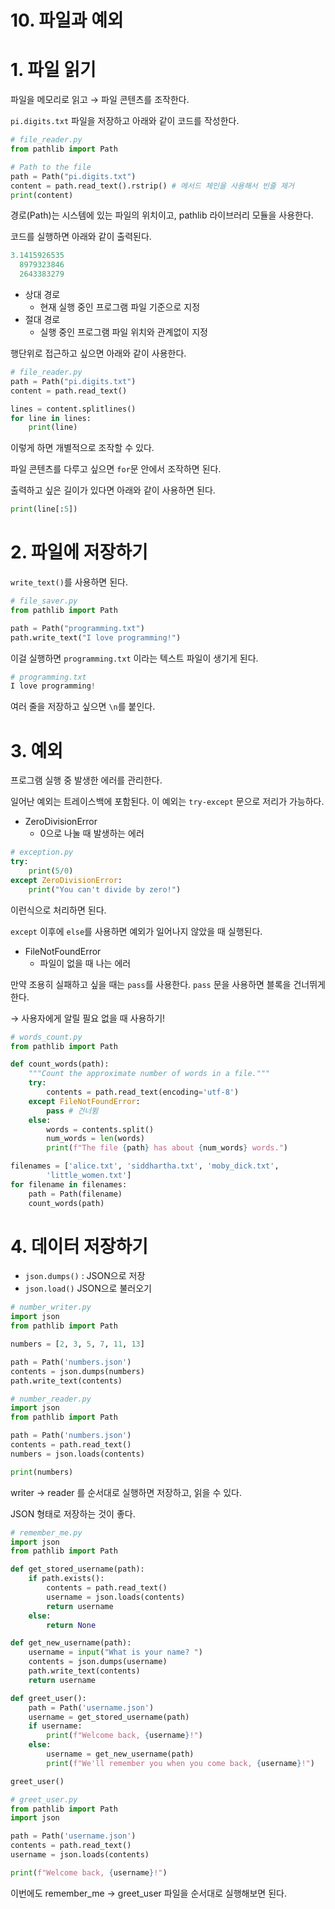 # 10. 파일과 예외

# 1. 파일 읽기

파일을 메모리로 읽고 → 파일 콘텐츠를 조작한다.

`pi.digits.txt` 파일을 저장하고 아래와 같이 코드를 작성한다.

```python
# file_reader.py
from pathlib import Path

# Path to the file
path = Path("pi.digits.txt")
content = path.read_text().rstrip() # 메서드 체인을 사용해서 빈줄 제거
print(content)
```

경로(Path)는 시스템에 있는 파일의 위치이고, pathlib 라이브러리 모듈을 사용한다.

코드를 실행하면 아래와 같이 출력된다.

```python
3.1415926535
  8979323846
  2643383279
```

- 상대 경로
    - 현재 실행 중인 프로그램 파일 기준으로 지정
- 절대 경로
    - 실행 중인 프로그램 파일 위치와 관계없이 지정
    

행단위로 접근하고 싶으면 아래와 같이 사용한다.

```python
# file_reader.py
path = Path("pi.digits.txt")
content = path.read_text()

lines = content.splitlines()
for line in lines:
    print(line)
```

이렇게 하면 개별적으로 조작할 수 있다.

파일 콘텐츠를 다루고 싶으면 `for`문 안에서 조작하면 된다.

출력하고 싶은 길이가 있다면 아래와 같이 사용하면 된다.

```python
print(line[:5])
```

# 2. 파일에 저장하기

`write_text()`를 사용하면 된다.

```python
# file_saver.py
from pathlib import Path

path = Path("programming.txt")
path.write_text("I love programming!")
```

이걸 실행하면 `programming.txt` 이라는 텍스트 파일이 생기게 된다.

```python
# programming.txt
I love programming!
```

여러 줄을 저장하고 싶으면 `\n`를 붙인다.

# 3. 예외

프로그램 실행 중 발생한 에러를 관리한다.

일어난 예외는 트레이스백에 포함된다. 이 예외는 `try-except` 문으로 저리가 가능하다.

- ZeroDivisionError
    - 0으로 나눌 때 발생하는 에러

```python
# exception.py
try:
    print(5/0)
except ZeroDivisionError:
    print("You can't divide by zero!")
```

이런식으로 처리하면 된다.

`except` 이후에 `else`를 사용하면 예외가 일어나지 않았을 때 실행된다.

- FileNotFoundError
    - 파일이 없을 때 나는 에러
    

만약 조용히 실패하고 싶을 때는 `pass`를 사용한다. `pass` 문을 사용하면 블록을 건너뛰게 한다.

→ 사용자에게 알릴 필요 없을 때 사용하기!

```python
# words_count.py
from pathlib import Path

def count_words(path):
    """Count the approximate number of words in a file."""
    try:
        contents = path.read_text(encoding='utf-8')
    except FileNotFoundError:
        pass # 건너뜀
    else:
        words = contents.split()
        num_words = len(words)
        print(f"The file {path} has about {num_words} words.")

filenames = ['alice.txt', 'siddhartha.txt', 'moby_dick.txt',
        'little_women.txt']
for filename in filenames:
    path = Path(filename)
    count_words(path)
```

# 4. 데이터 저장하기

- `json.dumps()` : JSON으로 저장
- `json.load()` JSON으로 불러오기

```python
# number_writer.py
import json
from pathlib import Path

numbers = [2, 3, 5, 7, 11, 13]

path = Path('numbers.json')
contents = json.dumps(numbers)
path.write_text(contents)

# number_reader.py
import json
from pathlib import Path

path = Path('numbers.json')
contents = path.read_text()
numbers = json.loads(contents)

print(numbers)
```

writer → reader 를 순서대로 실행하면 저장하고, 읽을 수 있다.

JSON 형태로 저장하는 것이 좋다.

```python
# remember_me.py
import json
from pathlib import Path

def get_stored_username(path):
    if path.exists():
        contents = path.read_text()
        username = json.loads(contents)
        return username
    else:
        return None

def get_new_username(path):
    username = input("What is your name? ")
    contents = json.dumps(username)
    path.write_text(contents)
    return username

def greet_user():
    path = Path('username.json')
    username = get_stored_username(path)
    if username:
        print(f"Welcome back, {username}!")
    else:
        username = get_new_username(path)
        print(f"We'll remember you when you come back, {username}!")

greet_user()

# greet_user.py
from pathlib import Path
import json

path = Path('username.json')
contents = path.read_text()
username = json.loads(contents)

print(f"Welcome back, {username}!")
```

이번에도 remember_me → greet_user 파일을 순서대로 실행해보면 된다.